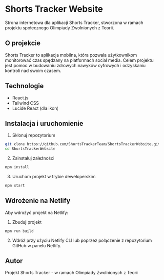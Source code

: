 # Shorts Tracker Website

Strona internetowa dla aplikacji Shorts Tracker, stworzona w ramach projektu społecznego Olimpiady Zwolnionych z Teorii.

## O projekcie

Shorts Tracker to aplikacja mobilna, która pozwala użytkownikom monitorować czas spędzany na platformach social media. Celem projektu jest pomoc w budowaniu zdrowych nawyków cyfrowych i odzyskaniu kontroli nad swoim czasem.

## Technologie

- React.js
- Tailwind CSS
- Lucide React (dla ikon)

## Instalacja i uruchomienie

1. Sklonuj repozytorium
```bash
git clone https://github.com/ShortsTrackerTeam/ShortsTrackerWebsite.git
cd ShortsTrackerWebsite
```

2. Zainstaluj zależności
```bash
npm install
```

3. Uruchom projekt w trybie deweloperskim
```bash
npm start
```

## Wdrożenie na Netlify

Aby wdrożyć projekt na Netlify:

1. Zbuduj projekt
```bash
npm run build
```

2. Wdróż przy użyciu Netlify CLI lub poprzez połączenie z repozytorium GitHub w panelu Netlify.

## Autor

Projekt Shorts Tracker - w ramach Olimpiady Zwolnionych z Teorii